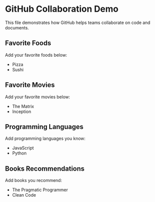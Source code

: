 # GitHub Collaboration Demo

This file demonstrates how GitHub helps teams collaborate on code and documents.

## Favorite Foods

Add your favorite foods below:

- Pizza
- Sushi

## Favorite Movies

Add your favorite movies below:

- The Matrix
- Inception

## Programming Languages

Add programming languages you know:

- JavaScript
- Python

## Books Recommendations

Add books you recommend:

- The Pragmatic Programmer
- Clean Code 